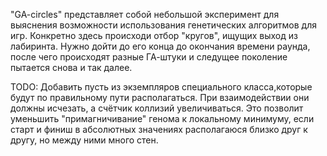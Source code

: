 "GA-circles" представляет собой небольшой эксперимент для выяснения возможности использования генетических алгоритмов для игр.
Конкретно здесь происходи отбор "кругов", ищущих выход из лабиринта. Нужно дойти до его конца до окончания времени раунда, после чего происходят разные ГА-штуки и следущее поколение пытается снова и так далее.

TODO:
 Добавить пусть из экземпляров специального класса,которые будут по правильному пути располагаться. При взаимодействии они должны исчезать, а счётчик коллизий увеличиваться. Это позволит уменьшить "примагничивание" генома к локальному минимуму, если старт и финиш в абсолютных значениях располагаюся близко друг к другу, но между ними много стен.

